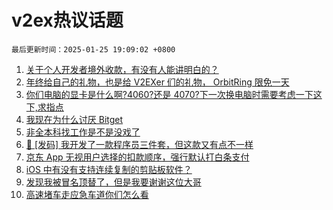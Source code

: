 # v2ex热议话题

`最后更新时间：2025-01-25 19:09:02 +0800`

1. [关于个人开发者境外收款，有没有人能讲明白的？](https://www.v2ex.com/t/1107743)
1. [年终给自己的礼物，也是给 V2EXer 们的礼物， OrbitRing 限免一天](https://www.v2ex.com/t/1107785)
1. [你们电脑的显卡是什么啊?4060?还是 4070?下一次换电脑时需要考虑一下这下,求指点](https://www.v2ex.com/t/1107767)
1. [我现在为什么讨厌 Bitget](https://www.v2ex.com/t/1107778)
1. [非全本科找工作是不是没戏了](https://www.v2ex.com/t/1107748)
1. [🎁 [发码] 我开发了一款程序员三件套，但这款又有点不一样](https://www.v2ex.com/t/1107754)
1. [京东 App 无视用户选择的扣款顺序，强行默认打白条支付](https://www.v2ex.com/t/1107709)
1. [iOS 中有没有支持连续复制的剪贴板软件？](https://www.v2ex.com/t/1107813)
1. [发现我被冒名顶替了，但是我要谢谢这位大哥](https://www.v2ex.com/t/1107742)
1. [高速堵车走应急车道你们怎么看](https://www.v2ex.com/t/1107810)

